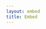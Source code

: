 ```yaml
---
layout: embed
title: Embed
---
```


<link href="{{ site.baseurl }}/css/pty.css" rel="stylesheet">
<script src="{{ site.baseurl }}/js/lib/d3.min.js"></script>
<script src="{{ site.baseurl }}/src/pty.js"></script>
<link href="//netdna.bootstrapcdn.com/font-awesome/4.0.3/css/font-awesome.css" rel="stylesheet">

<div id="chart01"></div>

<script>
    d3.json('{{ site.baseurl }}/data/A.json', function(error, data) {

        if (error) { return error; }

        var width = 640,
            height = 480;

        var chart01 = pty.chart.network()
            .width(width)
            .height(height)
            .nodeRadius(15)
            .nodeBaseURL(function(d) { return '{{site.baseurl}}/data/' + d.id + '.json'; });
            // .onClick(function(d) {

            //     d.isclick = false;

            //     var dataurl = "../data/" + d.id + ".json";


            //     d3.json(dataurl, function(error, data) {

            //         if (!error) {

            //         var olddata = d3.select('div#chart01').data()[0];

            //         olddata.nodes = olddata.nodes.concat(data.nodes);
            //         olddata.links = olddata.links.concat(data.links);

            //         d3.select('div#chart01')
            //             .data([olddata])
            //             .call(chart01);}
            //     });
            // });

        d3.select('div#chart01').data([data]).call(chart01);
    });
</script>